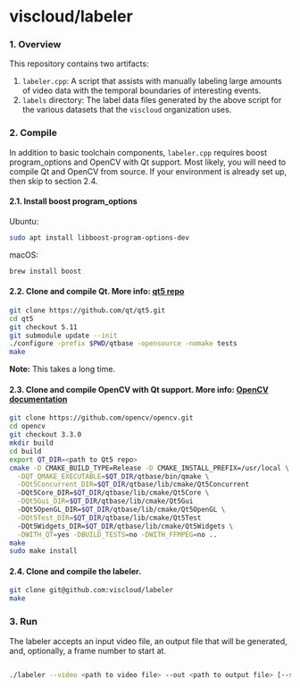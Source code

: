 # viscloud/labeler

### 1. Overview

This repository contains two artifacts:
1. `labeler.cpp`: A script that assists with manually labeling large amounts
of video data with the temporal boundaries of interesting events.
2. `labels` directory: The label data files generated by the above script
for the various datasets that the `viscloud` organization uses.

### 2. Compile

In addition to basic toolchain components, `labeler.cpp` requires boost
program_options and OpenCV with Qt support. Most likely, you will need to
compile Qt and OpenCV from source. If your environment is already set up,
then skip to section 2.4.

#### 2.1. Install boost program_options

Ubuntu:
```sh
sudo apt install libboost-program-options-dev
```

macOS:
```sh
brew install boost
```

#### 2.2. Clone and compile Qt. More info: [qt5 repo](https://github.com/qt/qt5)

```sh
git clone https://github.com/qt/qt5.git
cd qt5
git checkout 5.11
git submodule update --init
./configure -prefix $PWD/qtbase -opensource -nomake tests
make
```
**Note:** This takes a long time.

#### 2.3. Clone and compile OpenCV with Qt support. More info: [OpenCV documentation](https://docs.opencv.org/3.4.1/d7/d9f/tutorial_linux_install.html)

```sh
git clone https://github.com/opencv/opencv.git
cd opencv
git checkout 3.3.0
mkdir build
cd build
export QT_DIR=<path to Qt5 repo>
cmake -D CMAKE_BUILD_TYPE=Release -D CMAKE_INSTALL_PREFIX=/usr/local \
  -DQT_QMAKE_EXECUTABLE=$QT_DIR/qtbase/bin/qmake \
  -DQt5Concurrent_DIR=$QT_DIR/qtbase/lib/cmake/Qt5Concurrent
  -DQt5Core_DIR=$QT_DIR/qtbase/lib/cmake/Qt5Core \
  -DQt5Gui_DIR=$QT_DIR/qtbase/lib/cmake/Qt5Gui
  -DQt5OpenGL_DIR=$QT_DIR/qtbase/lib/cmake/Qt5OpenGL \
  -DQt5Test_DIR=$QT_DIR/qtbase/lib/cmake/Qt5Test
  -DQt5Widgets_DIR=$QT_DIR/qtbase/lib/cmake/Qt5Widgets \
  -DWITH_QT=yes -DBUILD_TESTS=no -DWITH_FFMPEG=no ..
make
sudo make install
```

#### 2.4. Clone and compile the labeler.

```sh
git clone git@github.com:viscloud/labeler
make
```

### 3. Run

The labeler accepts an input video file, an output file that will be
generated, and, optionally, a frame number to start at.

```sh

./labeler --video <path to video file> --out <path to output file> [--start-frame <frame number>]
```
